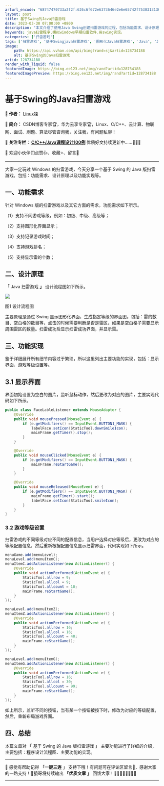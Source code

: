 ```yaml
---
arturl_encode: "68747470733a2f2f:626c6f672e6373646e2e6e65742f753031313037343134392f:61727469636c652f64657461696c732f313238373334313838"
layout: post
title: 基于Swing的Java扫雷游戏
date: 2023-03-30 07:00:00 +0800
description: "本文介绍了使用Java Swing创建扫雷游戏的过程，包括功能需求、设计原理"
keywords: java扫雷程序,模拟windows早期扫雷软件,用swing实现。
categories: ['扫雷游戏']
tags: ['扫雷游戏', '基于Swingjava扫雷游戏', '图形化Java扫雷游戏', 'Java', 'Javaswing']
image:
    path: https://api.vvhan.com/api/bing?rand=sj&artid=128734188
    alt: 基于Swing的Java扫雷游戏
artid: 128734188
render_with_liquid: false
featuredImage: https://bing.ee123.net/img/rand?artid=128734188
featuredImagePreview: https://bing.ee123.net/img/rand?artid=128734188
---
```


# 基于Swing的Java扫雷游戏

**🎈 作者：**
[Linux猿](https://blog.csdn.net/nyist_zxp "Linux猿")

**🎈 简介：**
CSDN博客专家🏆，华为云享专家🏆，Linux、C/C++、云计算、物联网、面试、刷题、算法尽管咨询我，关注我，有问题私聊！

**🎈 关注专栏：
**[C/C++/Java课程设计100例](https://blog.csdn.net/nyist_zxp/category_11232270.html "C/C++/Java课程设计100例")****
优质好文持续更新中……🚀🚀🚀

**🎈**
欢迎小伙伴们点赞👍、收藏⭐、留言💬

---

大家一定玩过 Windows 的扫雷游戏，今天分享一个基于 Swing 的 Java 版扫雷游戏，包括：功能需求、设计原理以及功能实现等。

## 一、功能需求

针对 Windows 版的扫雷游戏以及其它方面的需求，功能需求如下所示。

（1）支持不同游戏等级，例如：初级、中级、高级等；

（2）支持图形化界面显示；

（3）支持记录游戏时间；

（4）支持游戏排名；

（5）支持显示雷的个数；

## 二、设计原理

**「**
Java 扫雷游戏
**」**
设计流程图如下所示。

![](https://i-blog.csdnimg.cn/blog_migrate/0f6474a5abe6a36c6e425bc5a70f0ff8.png)


图1 设计流程图

主要原理是通过 Swing 显示图形化界面，生成指定等级的界面图，包括：雷的数目、空白格的数目等，点击的时候需要判断是否是雷区，如果是空白格子需要显示周围雷区的数量。扫雷成功后显示扫雷成功界面，并显示雷。

## 三、功能实现

鉴于详细展开所有细节内容过于繁琐，所以这里列出主要功能的实现，包括：显示界面、游戏等级设置等。

## 3.1 显示界面

界面初始设置为空白的图片，监听鼠标动作，然后更改为对应的图片，主要实现代码如下所示。

```java
public class FaceLableListener extends MouseAdapter {
	@Override
	public void mousePressed(MouseEvent e) {
		if (e.getModifiers() == InputEvent.BUTTON1_MASK) {
			labelFace.setIcon(StaticTool.downSmileIcon);
			mainFrame.getTimer().stop();
		}
	}

	@Override
	public void mouseClicked(MouseEvent e) {
		if (e.getModifiers() == InputEvent.BUTTON1_MASK) {
			mainFrame.reStartGame();
		}
	}

	@Override
	public void mouseReleased(MouseEvent e) {
		if (e.getModifiers() == InputEvent.BUTTON1_MASK) {
			mainFrame.getTimer().start();
			labelFace.setIcon(StaticTool.smileIcon);
		}
	}
}
```

### 3.2 游戏等级设置

扫雷游戏的不同等级对应不同的配置信息，当用户选择对应等级后，更改为对应的等级配置信息，然后重新根据配置信息显示扫雷界面，代码实现如下所示。

```java
menuGame.add(menuLevel);
menuLevel.add(menuItemC);
menuItemC.addActionListener(new ActionListener() {
	@Override
	public void actionPerformed(ActionEvent e) {
		StaticTool.allrow = 9;
		StaticTool.allcol = 9;
		StaticTool.allcount = 10;
		mainFrame.reStartGame();
	}
});

menuLevel.add(menuItemZ);
menuItemZ.addActionListener(new ActionListener() {
	@Override
	public void actionPerformed(ActionEvent e) {
		StaticTool.allrow = 16;
		StaticTool.allcol = 16;
		StaticTool.allcount = 40;
		mainFrame.reStartGame();
	}
});

menuLevel.add(menuItemG);
menuItemG.addActionListener(new ActionListener() {
	@Override
	public void actionPerformed(ActionEvent e) {
		StaticTool.allrow = 16;
		StaticTool.allcol = 30;
		StaticTool.allcount = 99;
		mainFrame.reStartGame();
	}
});
```

如上所示，监听不同的按钮，当有某一个按钮被按下时，修改为对应的等级配置，然后，重新布局游戏界面。

## 四、总结

本篇文章对
**「**
基于 Swing 的 Java 版扫雷游戏
**」**
主要功能进行了详细的介绍，主要包括：程序设计流程图、主要功能的实现。

---

**🎈**
感觉有帮助记得
**「一键三连**
**」**
支持下哦！有问题可在评论区留言💬，感谢大家的一路支持！🤞猿哥将持续输出
**「优质文章**
**」**
回馈大家！🤞🌹🌹🌹🌹🌹🌹🤞

---